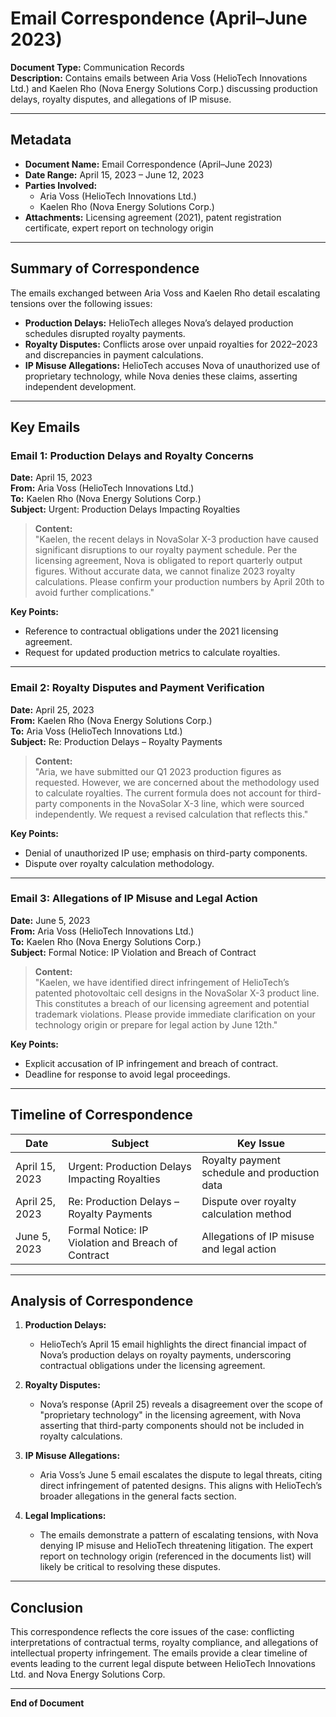 

# Email Correspondence (April–June 2023)  
**Document Type:** Communication Records  
**Description:** Contains emails between Aria Voss (HelioTech Innovations Ltd.) and Kaelen Rho (Nova Energy Solutions Corp.) discussing production delays, royalty disputes, and allegations of IP misuse.  

---

## Metadata  
- **Document Name:** Email Correspondence (April–June 2023)  
- **Date Range:** April 15, 2023 – June 12, 2023  
- **Parties Involved:**  
  - Aria Voss (HelioTech Innovations Ltd.)  
  - Kaelen Rho (Nova Energy Solutions Corp.)  
- **Attachments:** Licensing agreement (2021), patent registration certificate, expert report on technology origin  

---

## Summary of Correspondence  
The emails exchanged between Aria Voss and Kaelen Rho detail escalating tensions over the following issues:  
- **Production Delays:** HelioTech alleges Nova’s delayed production schedules disrupted royalty payments.  
- **Royalty Disputes:** Conflicts arose over unpaid royalties for 2022–2023 and discrepancies in payment calculations.  
- **IP Misuse Allegations:** HelioTech accuses Nova of unauthorized use of proprietary technology, while Nova denies these claims, asserting independent development.  

---

## Key Emails  

### Email 1: Production Delays and Royalty Concerns  
**Date:** April 15, 2023  
**From:** Aria Voss (HelioTech Innovations Ltd.)  
**To:** Kaelen Rho (Nova Energy Solutions Corp.)  
**Subject:** Urgent: Production Delays Impacting Royalties  

> **Content:**  
> "Kaelen, the recent delays in NovaSolar X-3 production have caused significant disruptions to our royalty payment schedule. Per the licensing agreement, Nova is obligated to report quarterly output figures. Without accurate data, we cannot finalize 2023 royalty calculations. Please confirm your production numbers by April 20th to avoid further complications."  

**Key Points:**  
- Reference to contractual obligations under the 2021 licensing agreement.  
- Request for updated production metrics to calculate royalties.  

---

### Email 2: Royalty Disputes and Payment Verification  
**Date:** April 25, 2023  
**From:** Kaelen Rho (Nova Energy Solutions Corp.)  
**To:** Aria Voss (HelioTech Innovations Ltd.)  
**Subject:** Re: Production Delays – Royalty Payments  

> **Content:**  
> "Aria, we have submitted our Q1 2023 production figures as requested. However, we are concerned about the methodology used to calculate royalties. The current formula does not account for third-party components in the NovaSolar X-3 line, which were sourced independently. We request a revised calculation that reflects this."  

**Key Points:**  
- Denial of unauthorized IP use; emphasis on third-party components.  
- Dispute over royalty calculation methodology.  

---

### Email 3: Allegations of IP Misuse and Legal Action  
**Date:** June 5, 2023  
**From:** Aria Voss (HelioTech Innovations Ltd.)  
**To:** Kaelen Rho (Nova Energy Solutions Corp.)  
**Subject:** Formal Notice: IP Violation and Breach of Contract  

> **Content:**  
> "Kaelen, we have identified direct infringement of HelioTech’s patented photovoltaic cell designs in the NovaSolar X-3 product line. This constitutes a breach of our licensing agreement and potential trademark violations. Please provide immediate clarification on your technology origin or prepare for legal action by June 12th."  

**Key Points:**  
- Explicit accusation of IP infringement and breach of contract.  
- Deadline for response to avoid legal proceedings.  

---

## Timeline of Correspondence  

| **Date**       | **Subject**                                  | **Key Issue**                          |
|----------------|----------------------------------------------|----------------------------------------|
| April 15, 2023 | Urgent: Production Delays Impacting Royalties | Royalty payment schedule and production data |
| April 25, 2023 | Re: Production Delays – Royalty Payments     | Dispute over royalty calculation method |
| June 5, 2023   | Formal Notice: IP Violation and Breach of Contract | Allegations of IP misuse and legal action |

---

## Analysis of Correspondence  

1. **Production Delays:**  
   - HelioTech’s April 15 email highlights the direct financial impact of Nova’s production delays on royalty payments, underscoring contractual obligations under the licensing agreement.  

2. **Royalty Disputes:**  
   - Nova’s response (April 25) reveals a disagreement over the scope of "proprietary technology" in the licensing agreement, with Nova asserting that third-party components should not be included in royalty calculations.  

3. **IP Misuse Allegations:**  
   - Aria Voss’s June 5 email escalates the dispute to legal threats, citing direct infringement of patented designs. This aligns with HelioTech’s broader allegations in the general facts section.  

4. **Legal Implications:**  
   - The emails demonstrate a pattern of escalating tensions, with Nova denying IP misuse and HelioTech threatening litigation. The expert report on technology origin (referenced in the documents list) will likely be critical to resolving these disputes.  

---

## Conclusion  
This correspondence reflects the core issues of the case: conflicting interpretations of contractual terms, royalty compliance, and allegations of intellectual property infringement. The emails provide a clear timeline of events leading to the current legal dispute between HelioTech Innovations Ltd. and Nova Energy Solutions Corp.  

---  
**End of Document**